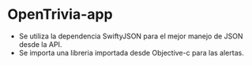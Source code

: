 # OpenTrivia-app

- Se utiliza la dependencia SwiftyJSON para el mejor manejo de JSON desde la API.
- Se importa una libreria importada desde Objective-c para las alertas.

